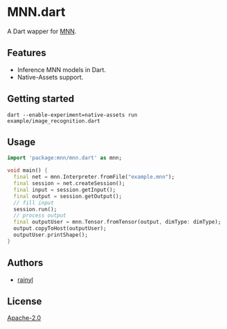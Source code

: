 # MNN.dart

A Dart wapper for [MNN](https://github.com/alibaba/MNN).

## Features

- Inference MNN models in Dart.
- Native-Assets support.

## Getting started

```
dart --enable-experiment=native-assets run example/image_recognition.dart
```

## Usage

```dart
import 'package:mnn/mnn.dart' as mnn;

void main() {
  final net = mnn.Interpreter.fromFile("example.mnn");
  final session = net.createSession();
  final input = session.getInput();
  final output = session.getOutput();
  // fill input
  session.run();
  // process output
  final outputUser = mnn.Tensor.fromTensor(output, dimType: dimType);
  output.copyToHost(outputUser);
  outputUser.printShape();
}
```

## Authors

- [rainyl](https://github.com/rainyl)

## License

[Apache-2.0](LICENSE)
